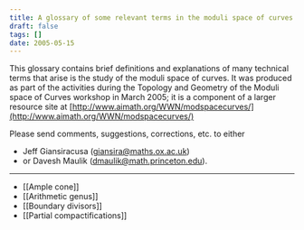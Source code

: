```yaml
---
title: A glossary of some relevant terms in the moduli space of curves
draft: false
tags: []
date: 2005-05-15
---
```


This glossary contains brief definitions and explanations of many technical terms that arise is the study of the moduli space of curves. It was produced as part of the activities during the Topology and Geometry of the Moduli space of Curves workshop in March 2005; it is a component of a larger resource site at [http://www.aimath.org/WWN/modspacecurves/](http://www.aimath.org/WWN/modspacecurves/)

Please send comments, suggestions, corrections, etc. to either

- Jeff Giansiracusa ([giansira@maths.ox.ac.uk](mailto:giansira@maths.ox.ac.uk))
- or Davesh Maulik ([dmaulik@math.princeton.edu](mailto:dmaulik@math.princeton.edu)).

----

- [[Ample cone]]
- [[Arithmetic genus]]
- [[Boundary divisors]]
- [[Partial compactifications]]